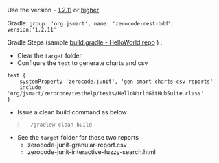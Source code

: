 Use the version - [1.2.11](https://search.maven.org/search?q=zerocode-rest-bdd) or [higher](https://search.maven.org/search?q=zerocode-tdd)

Gradle: `group: 'org.jsmart', name: 'zerocode-rest-bdd', version:'1.2.11'`

Gradle Steps (sample [build.gradle - HelloWorld repo](https://github.com/authorjapps/zerocode-hello-world/blob/master/build.gradle) ) :
+ Clear the `target` folder
+ Configure the `test` to generate charts and csv
```
test {
    systemProperty 'zerocode.junit', 'gen-smart-charts-csv-reports'
    include 'org/jsmart/zerocode/testhelp/tests/HelloWorldGitHubSuite.class'
}
```
+ Issue a clean build command as below
>       /gradlew clean build

+ See the `target` folder for these two reports
   + zerocode-junit-granular-report.csv
   + zerocode-junit-interactive-fuzzy-search.html
   